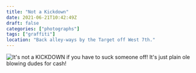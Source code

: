 ```yaml
---
title: "Not a Kickdown"
date: 2021-06-21T10:42:49Z
draft: false
categories: ["photographs"]
tags: ["graffiti"]
location: "Back alley-ways by the Target off West 7th."
---
```


![It's not a KICKDOWN if you have to suck someone off! It's just plain ole blowing dudes for cash!](/img/photo/notAKickdown.jpg)
